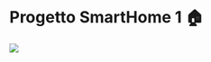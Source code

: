 # Progetto SmartHome 1 🏠

![](https://user-images.githubusercontent.com/7064130/73291894-624f8300-4201-11ea-8eaa-ebd266fc2331.gif)
